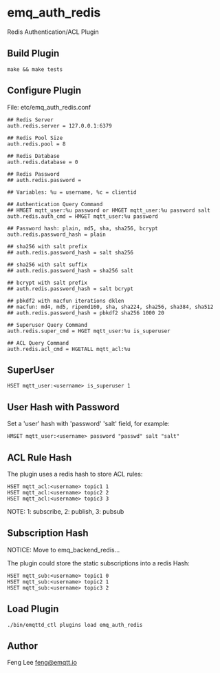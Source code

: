 
emq_auth_redis
==============

Redis Authentication/ACL Plugin

Build Plugin
------------

```
make && make tests
```

Configure Plugin
----------------

File: etc/emq_auth_redis.conf

```
## Redis Server
auth.redis.server = 127.0.0.1:6379

## Redis Pool Size
auth.redis.pool = 8

## Redis Database
auth.redis.database = 0

## Redis Password
## auth.redis.password =

## Variables: %u = username, %c = clientid

## Authentication Query Command
## HMGET mqtt_user:%u password or HMGET mqtt_user:%u password salt
auth.redis.auth_cmd = HMGET mqtt_user:%u password

## Password hash: plain, md5, sha, sha256, bcrypt
auth.redis.password_hash = plain

## sha256 with salt prefix
## auth.redis.password_hash = salt sha256

## sha256 with salt suffix
## auth.redis.password_hash = sha256 salt

## bcrypt with salt prefix
## auth.redis.password_hash = salt bcrypt

## pbkdf2 with macfun iterations dklen
## macfun: md4, md5, ripemd160, sha, sha224, sha256, sha384, sha512
## auth.redis.password_hash = pbkdf2 sha256 1000 20

## Superuser Query Command
auth.redis.super_cmd = HGET mqtt_user:%u is_superuser

## ACL Query Command
auth.redis.acl_cmd = HGETALL mqtt_acl:%u
```

SuperUser
---------

```
HSET mqtt_user:<username> is_superuser 1
```

User Hash with Password
-----------------------

Set a 'user' hash with 'password' 'salt' field, for example:

```
HMSET mqtt_user:<username> password "passwd" salt "salt"
```

ACL Rule Hash
-------------

The plugin uses a redis hash to store ACL rules:

```
HSET mqtt_acl:<username> topic1 1
HSET mqtt_acl:<username> topic2 2
HSET mqtt_acl:<username> topic3 3
```

NOTE: 1: subscribe, 2: publish, 3: pubsub

Subscription Hash
-----------------

NOTICE: Move to emq_backend_redis...

The plugin could store the static subscriptions into a redis Hash:

```
HSET mqtt_sub:<username> topic1 0
HSET mqtt_sub:<username> topic2 1
HSET mqtt_sub:<username> topic3 2
```

Load Plugin
-----------

```
./bin/emqttd_ctl plugins load emq_auth_redis
```

Author
------

Feng Lee <feng@emqtt.io>

